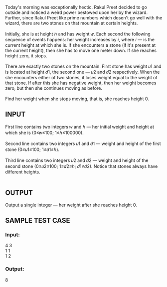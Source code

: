 
Today's morning was exceptionally hectic. Rakul Preet decided to go outside and noticed a weird power bestowed upon her by the wizard. Further, since Rakul Preet like prime numbers which dosen't go well with the wizard, there are two stones on that mountain at certain heights.
</br> </br>
Initially, she is at height ℎ and has weight 𝑤. Each second the following sequence of events happens: her weight increases by 𝑖, where 𝑖 — is the current height at which she is. If she encounters a stone (if it's present at the current height), then she has to move one meter down. If she reaches height zero, it stops.
</br></br>
There are exactly two stones on the mountain. First stone has weight 𝑢1 and is located at height 𝑑1, the second one — 𝑢2 and 𝑑2 respectively. When the she encounters either of two stones, it loses weight equal to the weight of that stone. If after this she has negative weight, then her weight becomes zero, but then she continues moving as before.
</br></br>
Find her weight when she stops moving, that is, she reaches height 0.
</br>
## INPUT

First line contains two integers 𝑤 and ℎ — her initial weight and height at which she is (0≤𝑤≤100; 1≤ℎ≤100000).
</br></br>
Second line contains two integers 𝑢1 and 𝑑1 — weight and height of the first stone (0≤𝑢1≤100; 1≤𝑑1≤ℎ).
</br></br>
Third line contains two integers 𝑢2 and 𝑑2 — weight and height of the second stone (0≤𝑢2≤100; 1≤𝑑2≤ℎ; 𝑑1≠𝑑2). Notice that stones always have different heights.
</br></br>
## OUTPUT

Output a single integer — her weight after she reaches height 0.
</br>
## SAMPLE TEST CASE

### Input:
4 3</br>
1 1</br>
1 2</br>

### Output:
8</br>

